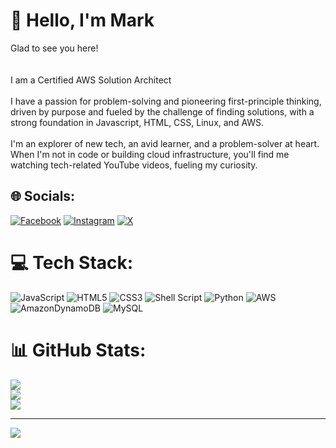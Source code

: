 #  🤝 Hello, I'm Mark

 Glad to see you here!  <br><br><br>I am a Certified AWS Solution Architect <br><br>I have a passion for problem-solving and pioneering first-principle thinking, driven by purpose and fueled by the challenge of finding solutions, with a strong foundation in Javascript, HTML, CSS, Linux, and  AWS.  <br><br> I'm an explorer of new tech, an avid learner, and a problem-solver at heart. When I'm not in code or building cloud infrastructure, you'll find me watching tech-related YouTube videos, fueling my curiosity.


## 🌐 Socials:
[![Facebook](https://img.shields.io/badge/Facebook-%231877F2.svg?logo=Facebook&logoColor=white)](https://facebook.com/https://www.facebook.com/ugbabe.mark) [![Instagram](https://img.shields.io/badge/Instagram-%23E4405F.svg?logo=Instagram&logoColor=white)](https://instagram.com/https://www.instagram.com/mark_antonie/) [![X](https://img.shields.io/badge/X-black.svg?logo=X&logoColor=white)](https://x.com/https://twitter.com/Officialantonie) 

# 💻 Tech Stack:
![JavaScript](https://img.shields.io/badge/javascript-%23323330.svg?style=for-the-badge&logo=javascript&logoColor=%23F7DF1E) ![HTML5](https://img.shields.io/badge/html5-%23E34F26.svg?style=for-the-badge&logo=html5&logoColor=white) ![CSS3](https://img.shields.io/badge/css3-%231572B6.svg?style=for-the-badge&logo=css3&logoColor=white) ![Shell Script](https://img.shields.io/badge/shell_script-%23121011.svg?style=for-the-badge&logo=gnu-bash&logoColor=white) ![Python](https://img.shields.io/badge/python-3670A0?style=for-the-badge&logo=python&logoColor=ffdd54) ![AWS](https://img.shields.io/badge/AWS-%23FF9900.svg?style=for-the-badge&logo=amazon-aws&logoColor=white) ![AmazonDynamoDB](https://img.shields.io/badge/Amazon%20DynamoDB-4053D6?style=for-the-badge&logo=Amazon%20DynamoDB&logoColor=white) ![MySQL](https://img.shields.io/badge/mysql-%2300000f.svg?style=for-the-badge&logo=mysql&logoColor=white)
# 📊 GitHub Stats:
![](https://github-readme-stats.vercel.app/api?username=UgbabeMark&theme=dark&hide_border=false&include_all_commits=false&count_private=false)<br/>
![](https://github-readme-streak-stats.herokuapp.com/?user=UgbabeMark&theme=dark&hide_border=false)<br/>
![](https://github-readme-stats.vercel.app/api/top-langs/?username=UgbabeMark&theme=dark&hide_border=false&include_all_commits=false&count_private=false&layout=compact)

---
[![](https://visitcount.itsvg.in/api?id=UgbabeMark&icon=0&color=0)](https://visitcount.itsvg.in)
